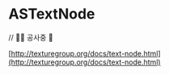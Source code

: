 # ASTextNode

// 👷‍♀️ 공사중 👷

[http://texturegroup.org/docs/text-node.html](http://texturegroup.org/docs/text-node.html)

